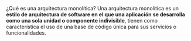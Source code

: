 ¿Qué es una arquitectura monolítica? Una arquitectura monolítica es un **estilo de arquitectura de software en el que una aplicación se desarrolla como una sola unidad o componente indivisible**, tienen como característica el uso de una base de código única para sus servicios o funcionalidades.